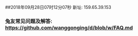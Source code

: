 ##2018年09月28日07时12分07秒 新址: 159.65.39.153
### 兔友常见问题及解答: https://github.com/wanggonging/d/blob/w/FAQ.md
